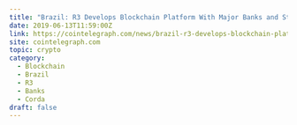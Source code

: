 ```yaml
---
title: "Brazil: R3 Develops Blockchain Platform With Major Banks and Stock Exchange"
date: 2019-06-13T11:59:00Z
link: https://cointelegraph.com/news/brazil-r3-develops-blockchain-platform-with-major-banks-and-stock-exchange?utm_medium=RSS&utm_source=hune
site: cointelegraph.com
topic: crypto
category:
  - Blockchain
  - Brazil
  - R3
  - Banks
  - Corda
draft: false
---
```


